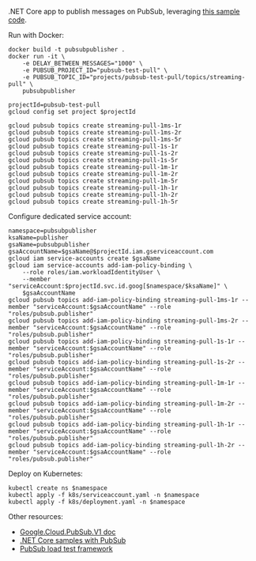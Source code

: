 .NET Core app to publish messages on PubSub, leveraging [this sample code](https://cloud.google.com/pubsub/docs/publisher#c).

Run with Docker:
```
docker build -t pubsubpublisher .
docker run -it \
    -e DELAY_BETWEEN_MESSAGES="1000" \
    -e PUBSUB_PROJECT_ID="pubsub-test-pull" \
    -e PUBSUB_TOPIC_ID="projects/pubsub-test-pull/topics/streaming-pull" \
    pubsubpublisher
```

```
projectId=pubsub-test-pull
gcloud config set project $projectId

gcloud pubsub topics create streaming-pull-1ms-1r
gcloud pubsub topics create streaming-pull-1ms-2r
gcloud pubsub topics create streaming-pull-1ms-5r
gcloud pubsub topics create streaming-pull-1s-1r
gcloud pubsub topics create streaming-pull-1s-2r
gcloud pubsub topics create streaming-pull-1s-5r
gcloud pubsub topics create streaming-pull-1m-1r
gcloud pubsub topics create streaming-pull-1m-2r
gcloud pubsub topics create streaming-pull-1m-5r
gcloud pubsub topics create streaming-pull-1h-1r
gcloud pubsub topics create streaming-pull-1h-2r
gcloud pubsub topics create streaming-pull-1h-5r
```

Configure dedicated service account:
```
namespace=pubsubpublisher
ksaName=publisher
gsaName=pubsubpublisher
gsaAccountName=$gsaName@$projectId.iam.gserviceaccount.com
gcloud iam service-accounts create $gsaName
gcloud iam service-accounts add-iam-policy-binding \
    --role roles/iam.workloadIdentityUser \
    --member "serviceAccount:$projectId.svc.id.goog[$namespace/$ksaName]" \
    $gsaAccountName
gcloud pubsub topics add-iam-policy-binding streaming-pull-1ms-1r --member "serviceAccount:$gsaAccountName" --role "roles/pubsub.publisher"
gcloud pubsub topics add-iam-policy-binding streaming-pull-1ms-2r --member "serviceAccount:$gsaAccountName" --role "roles/pubsub.publisher"
gcloud pubsub topics add-iam-policy-binding streaming-pull-1s-1r --member "serviceAccount:$gsaAccountName" --role "roles/pubsub.publisher"
gcloud pubsub topics add-iam-policy-binding streaming-pull-1s-2r --member "serviceAccount:$gsaAccountName" --role "roles/pubsub.publisher"
gcloud pubsub topics add-iam-policy-binding streaming-pull-1m-1r --member "serviceAccount:$gsaAccountName" --role "roles/pubsub.publisher"
gcloud pubsub topics add-iam-policy-binding streaming-pull-1m-2r --member "serviceAccount:$gsaAccountName" --role "roles/pubsub.publisher"
gcloud pubsub topics add-iam-policy-binding streaming-pull-1h-1r --member "serviceAccount:$gsaAccountName" --role "roles/pubsub.publisher"
gcloud pubsub topics add-iam-policy-binding streaming-pull-1h-2r --member "serviceAccount:$gsaAccountName" --role "roles/pubsub.publisher"
```

Deploy on Kubernetes:
```
kubectl create ns $namespace
kubectl apply -f k8s/serviceaccount.yaml -n $namespace
kubectl apply -f k8s/deployment.yaml -n $namespace
```

Other resources:
- [Google.Cloud.PubSub.V1 doc](https://googleapis.github.io/google-cloud-dotnet/docs/Google.Cloud.PubSub.V1/)
- [.NET Core samples with PubSub](https://github.com/GoogleCloudPlatform/dotnet-docs-samples/tree/master/pubsub/api/Pubsub.Samples)
- [PubSub load test framework](https://github.com/GoogleCloudPlatform/pubsub/tree/master/load-test-framework/)